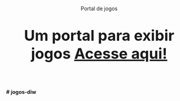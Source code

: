 <p align="center">Portal de jogos<br></p>

<p style="font-size: 40px" align="center"><b>Um portal para exibir jogos<b> <a href="https://film-site.herokuapp.com/">Acesse aqui!</a></p>
<br>




#   j o g o s - d i w  
 